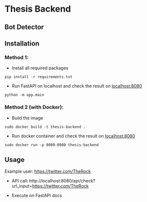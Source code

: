 # Thesis Backend

## Bot Detector

## Installation

### Method 1:

- Install all required packages

```shell
pip install -r requirements.txt
```

- Run FastAPI on localhost and check the result on [localhost:8080](localhost:8080)

```shell
python -m app.main
```

### Method 2 (with Docker):

- Build the image

```shell
sudo docker build -t thesis-backend .
```

- Run docker container and check the result on [localhost:8080](localhost:8080)

```shell
sudo docker run -p 8080:8080 thesis-backend
```

## Usage

Example user: https://twitter.com/TheRock

- API call: http://localhost:8080/api/check?url_input=https://twitter.com/TheRock

- Execute on FastAPI docs
